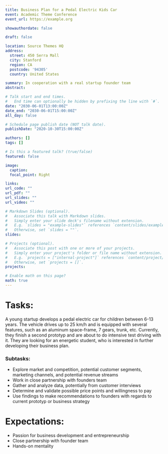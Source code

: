 ```yaml
---
title: Business Plan for a Pedal Electric Kids Car
event: Academic Theme Conference
event_url: https://example.org

showauthordate: false

draft: false 

location: Source Themes HQ
address:
  street: 450 Serra Mall
  city: Stanford
  region: CA
  postcode: '94305'
  country: United States

summary: In cooperation with a real startup founder team
abstract: 

# Talk start and end times.
#   End time can optionally be hidden by prefixing the line with `#`.
date: "2030-06-01T13:00:00Z"
date_end: "2030-06-01T15:00:00Z"
all_day: false

# Schedule page publish date (NOT talk date).
publishDate: "2020-10-30T15:00:00Z"

authors: []
tags: []

# Is this a featured talk? (true/false)
featured: false

image:
  caption:
  focal_point: Right

links:
url_code: ""
url_pdf: ""
url_slides: ""
url_video: ""

# Markdown Slides (optional).
#   Associate this talk with Markdown slides.
#   Simply enter your slide deck's filename without extension.
#   E.g. `slides = "example-slides"` references `content/slides/example-slides.md`.
#   Otherwise, set `slides = ""`.
slides:

# Projects (optional).
#   Associate this post with one or more of your projects.
#   Simply enter your project's folder or file name without extension.
#   E.g. `projects = ["internal-project"]` references `content/project/deep-learning/index.md`.
#   Otherwise, set `projects = []`.
projects:

# Enable math on this page?
math: true
---
```


# Tasks:
 
A young startup develops a pedal electric car for children between 6-13 years. The vehicle drives up to 25 km/h and is equipped with several features, such as an aluminum space-frame, 7 gears, trunk, etc. Currently, they finish a second prototyp and are about to do intensive test driving with it. They are looking for an energetic student, who is interested in further developing their business plan.

### Subtasks:
* Explore market and competition, potential customer segments, marketing channels, and potential revenue streams
* Work in close partnership with founders team
* Gather and analyze data, potentially from customer interviews
* Determine and validate possible price points and willingness to pay
* Use findings to make recommendations to founders with regards to current prototyp or business strategy

# Expectations:
* Passion for business development and entrepreneurship
* Close partnership with founder team
* Hands-on mentality




